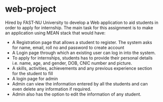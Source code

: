 # web-project

 Hired by FAST-NU University to develop a Web application to aid students in order to apply for internship. The main task for this assignment is to make an application using MEAN stack that would have:
 
 - A Registration page that allows a student to register. The system asks for name, email, roll no and password to create account
 - A Login page through which an existing user can log in into the system.
 - To apply for internships, students has to provide their personal details i.e. name, age, and gender, DOB, CNIC number and picture.
 - A skills, activities, achievements and any previous experience section for the student to fill
 - A login page for admin
 - Admin can view the information entered by all the students and can even delete any information if required.
 - Admin also has the option to edit the information of any student. 
 
